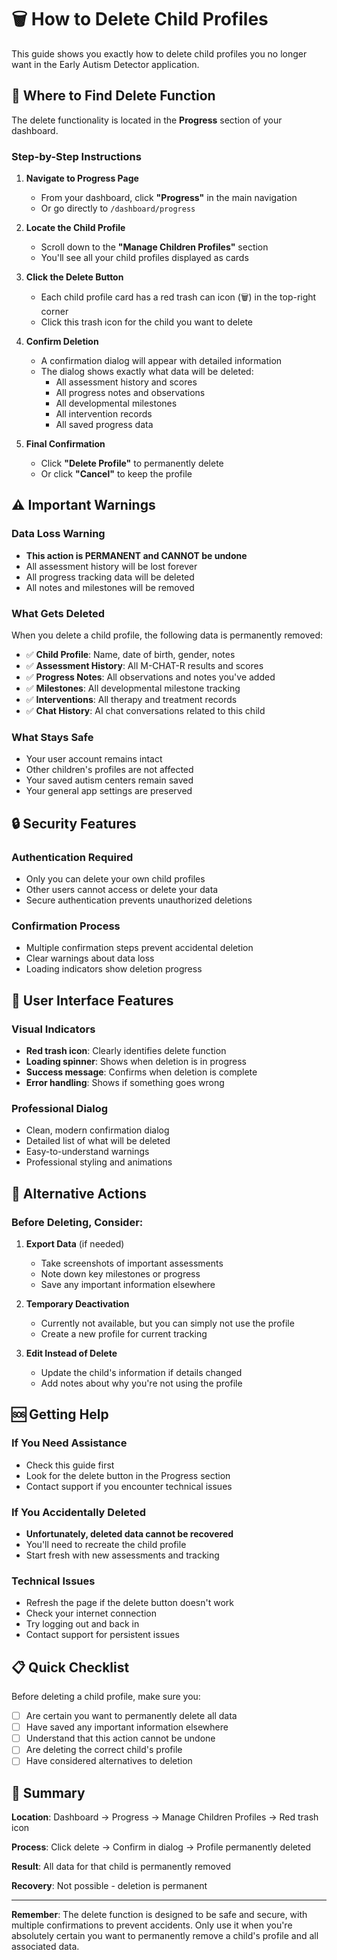 # 🗑️ How to Delete Child Profiles

This guide shows you exactly how to delete child profiles you no longer want in the Early Autism Detector application.

## 📍 Where to Find Delete Function

The delete functionality is located in the **Progress** section of your dashboard.

### Step-by-Step Instructions

1. **Navigate to Progress Page**
   - From your dashboard, click **"Progress"** in the main navigation
   - Or go directly to `/dashboard/progress`

2. **Locate the Child Profile**
   - Scroll down to the **"Manage Children Profiles"** section
   - You'll see all your child profiles displayed as cards

3. **Click the Delete Button**
   - Each child profile card has a red trash can icon (🗑️) in the top-right corner
   - Click this trash icon for the child you want to delete

4. **Confirm Deletion**
   - A confirmation dialog will appear with detailed information
   - The dialog shows exactly what data will be deleted:
     - All assessment history and scores
     - All progress notes and observations
     - All developmental milestones
     - All intervention records
     - All saved progress data

5. **Final Confirmation**
   - Click **"Delete Profile"** to permanently delete
   - Or click **"Cancel"** to keep the profile

## ⚠️ Important Warnings

### Data Loss Warning
- **This action is PERMANENT and CANNOT be undone**
- All assessment history will be lost forever
- All progress tracking data will be deleted
- All notes and milestones will be removed

### What Gets Deleted
When you delete a child profile, the following data is permanently removed:

- ✅ **Child Profile**: Name, date of birth, gender, notes
- ✅ **Assessment History**: All M-CHAT-R results and scores
- ✅ **Progress Notes**: All observations and notes you've added
- ✅ **Milestones**: All developmental milestone tracking
- ✅ **Interventions**: All therapy and treatment records
- ✅ **Chat History**: AI chat conversations related to this child

### What Stays Safe
- Your user account remains intact
- Other children's profiles are not affected
- Your saved autism centers remain saved
- Your general app settings are preserved

## 🔒 Security Features

### Authentication Required
- Only you can delete your own child profiles
- Other users cannot access or delete your data
- Secure authentication prevents unauthorized deletions

### Confirmation Process
- Multiple confirmation steps prevent accidental deletion
- Clear warnings about data loss
- Loading indicators show deletion progress

## 📱 User Interface Features

### Visual Indicators
- **Red trash icon**: Clearly identifies delete function
- **Loading spinner**: Shows when deletion is in progress
- **Success message**: Confirms when deletion is complete
- **Error handling**: Shows if something goes wrong

### Professional Dialog
- Clean, modern confirmation dialog
- Detailed list of what will be deleted
- Easy-to-understand warnings
- Professional styling and animations

## 🔄 Alternative Actions

### Before Deleting, Consider:

1. **Export Data** (if needed)
   - Take screenshots of important assessments
   - Note down key milestones or progress
   - Save any important information elsewhere

2. **Temporary Deactivation**
   - Currently not available, but you can simply not use the profile
   - Create a new profile for current tracking

3. **Edit Instead of Delete**
   - Update the child's information if details changed
   - Add notes about why you're not using the profile

## 🆘 Getting Help

### If You Need Assistance
- Check this guide first
- Look for the delete button in the Progress section
- Contact support if you encounter technical issues

### If You Accidentally Deleted
- **Unfortunately, deleted data cannot be recovered**
- You'll need to recreate the child profile
- Start fresh with new assessments and tracking

### Technical Issues
- Refresh the page if the delete button doesn't work
- Check your internet connection
- Try logging out and back in
- Contact support for persistent issues

## 📋 Quick Checklist

Before deleting a child profile, make sure you:

- [ ] Are certain you want to permanently delete all data
- [ ] Have saved any important information elsewhere
- [ ] Understand that this action cannot be undone
- [ ] Are deleting the correct child's profile
- [ ] Have considered alternatives to deletion

## 🎯 Summary

**Location**: Dashboard → Progress → Manage Children Profiles → Red trash icon

**Process**: Click delete → Confirm in dialog → Profile permanently deleted

**Result**: All data for that child is permanently removed

**Recovery**: Not possible - deletion is permanent

---

**Remember**: The delete function is designed to be safe and secure, with multiple confirmations to prevent accidents. Only use it when you're absolutely certain you want to permanently remove a child's profile and all associated data.
